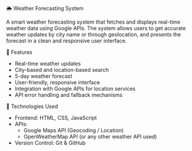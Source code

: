  🌦️ Weather Forecasting System

A smart weather forecasting system that fetches and displays real-time weather data using Google APIs. The system allows users to get accurate weather updates by city name or through geolocation, and presents the forecast in a clean and responsive user interface.

 📌 Features
- Real-time weather updates
- City-based and location-based search
- 5-day weather forecast
- User-friendly, responsive interface
- Integration with Google APIs for location services
- API error handling and fallback mechanisms

🔧 Technologies Used
- Frontend: HTML, CSS, JavaScript
- APIs:
  - Google Maps API (Geocoding / Location)
  - OpenWeatherMap API (or any other weather API used)
- Version Control: Git & GitHub



